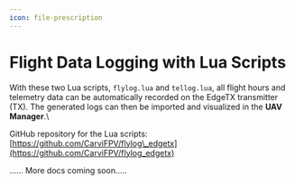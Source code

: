 ```yaml
---
icon: file-prescription
---
```


# Flight Data Logging with Lua Scripts

With these two Lua scripts, `flylog.lua` and `tellog.lua`, all flight hours and telemetry data can be automatically recorded on the EdgeTX transmitter (TX). The generated logs can then be imported and visualized in the **UAV Manager**.\


GitHub repository for the Lua scripts: [https://github.com/CarviFPV/flylog\_edgetx](https://github.com/CarviFPV/flylog_edgetx)

...... More docs coming soon.....
